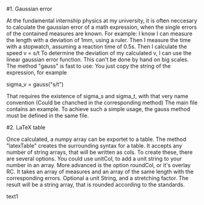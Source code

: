 #1. Gaussian error

At the fundamental internship physics at my university, it is often neccesary to calculate the gaussian error of a math expression, when the single errors of the contained measures are known. 
For example: I know I can measure the length with a deviation of 1mm, using a ruler. Then I measure the time with a stopwatch, assuming a reaction time of 0.5s. Then I calculate the speed v = s/t
To determine the deviation of my calculated v, I can use the linear gaussian error function. This can't be done by hand on big scales. 
The method "gauss" is fast to use: You just copy the string of the expression, for example

sigma_v = gauss("s/t")

That requires the existence of sigma_s and sigma_t, with that very name convention (Could be chanched in the corresponding method)
The main file contains an example.
To achieve such a simple usage, the gauss method must be defined in the same file.

#2. LaTeX table

Once calculated, a numpy array can be exportet to a table. The method "latexTable" creates the surrounding syntax for a table. It accepts any number of string arrays, that will be written as cols. To create these, there are several options. 
You could use unitCol, to add a unit string to your number in an array.
More advanced is the option roundCol, or it's overlay RC.
It takes an array of measures and an array of the same length with the corresponding errors. Optional a unit String, and a stretching factor.
The result will be a string array, that is rounded according to the standards. 

text1
